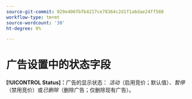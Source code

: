 ```yaml
---
source-git-commit: 029e406fbfb4217ce78364c2d1f1a6dae24ff588
workflow-type: tm+mt
source-wordcount: '30'
ht-degree: 0%

---
```

# 广告设置中的状态字段

**[!UICONTROL Status]：**&#x200B;广告的显示状态： *活动*（启用竞价；默认值）、*暂停*（禁用竞价）或&#x200B;*已删除*（删除广告；仅删除现有广告）。
